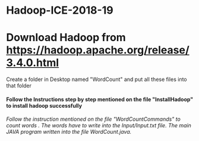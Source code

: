 # Hadoop-ICE-2018-19
# Download Hadoop from https://hadoop.apache.org/release/3.4.0.html
Create a folder in Desktop named "WordCount" and put all these files into that folder
#### Follow the Instructions step by step mentioned on the file "InstallHadoop" to install hadoop successfully
###### Follow the instruction mentioned on the file "WordCountCommands" to count words . The words have to write into the Input/Input.txt file. The main JAVA program written into the file WordCount.java.
